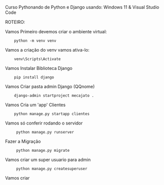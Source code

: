 Curso Pythonando de Python e Django
usando: Windows 11 & Visual Studio Code

ROTEIRO:

Vamos Primeiro devemos criar o ambiente virtual:

		python -m venv venv

Vamos a criação do venv vamos ativa-lo:

		venv\Scripts\Activate

Vamos Instalar Biblioteca Django

		pip install django

Vamos Criar pasta admin Django (QQnome) 

		django-admin startproject mecajato .

Vamos Cria um 'app' Clientes

		python manage.py startapp clientes

Vamos só conferir rodando o servidor

		 python manage.py runserver	

Fazer a Migração 

		 python manage.py migrate

Vamos criar um super usuario para admin

		 python manage.py createsuperuser

Vamos criar







